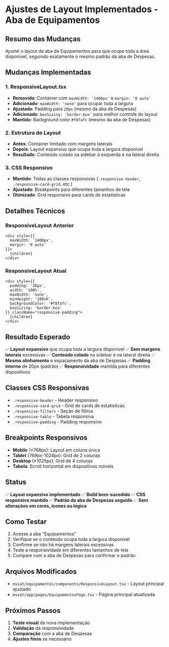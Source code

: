 # Ajustes de Layout Implementados - Aba de Equipamentos

## Resumo das Mudanças

Ajustei o layout da aba de Equipamentos para que ocupe toda a área disponível, seguindo exatamente o mesmo padrão da aba de Despesas.

## Mudanças Implementadas

### 1. ResponsiveLayout.tsx
- **Removido**: Container com `maxWidth: '1400px'` e `margin: '0 auto'`
- **Adicionado**: `maxWidth: 'none'` para ocupar toda a largura
- **Ajustado**: Padding para `20px` (mesmo da aba de Despesas)
- **Adicionado**: `boxSizing: 'border-box'` para melhor controle do layout
- **Mantido**: Background color `#f8fafc` (mesmo da aba de Despesas)

### 2. Estrutura do Layout
- **Antes**: Container limitado com margens laterais
- **Depois**: Layout expansivo que ocupa toda a largura disponível
- **Resultado**: Conteúdo colado na sidebar à esquerda e na lateral direita

### 3. CSS Responsivo
- **Mantido**: Todas as classes responsivas (`.responsive-header`, `.responsive-card-grid`, etc.)
- **Ajustado**: Breakpoints para diferentes tamanhos de tela
- **Otimizado**: Grid responsivo para cards de estatísticas

## Detalhes Técnicos

### ResponsiveLayout Anterior
```tsx
<div style={{
  maxWidth: '1400px',
  margin: '0 auto'
}}>
  {children}
</div>
```

### ResponsiveLayout Atual
```tsx
<div style={{
  padding: '20px',
  width: '100%',
  maxWidth: 'none',
  minHeight: '100vh',
  backgroundColor: '#f8fafc',
  boxSizing: 'border-box'
}} className="responsive-padding">
  {children}
</div>
```

## Resultado Esperado

✅ **Layout expansivo** que ocupa toda a largura disponível
✅ **Sem margens laterais** excessivas
✅ **Conteúdo colado** na sidebar e na lateral direita
✅ **Mesmo alinhamento** e espaçamento da aba de Despesas
✅ **Padding interno** de 20px (padrão)
✅ **Responsividade** mantida para diferentes dispositivos

## Classes CSS Responsivas

- `.responsive-header` - Header responsivo
- `.responsive-card-grid` - Grid de cards de estatísticas
- `.responsive-filters` - Seção de filtros
- `.responsive-table` - Tabela responsiva
- `.responsive-padding` - Padding responsivo

## Breakpoints Responsivos

- **Mobile** (≤768px): Layout em coluna única
- **Tablet** (769px-1024px): Grid de 2 colunas
- **Desktop** (≥1025px): Grid de 4 colunas
- **Tabela**: Scroll horizontal em dispositivos móveis

## Status

✅ **Layout expansivo implementado**
✅ **Build bem-sucedido**
✅ **CSS responsivo mantido**
✅ **Padrão da aba de Despesas seguido**
✅ **Sem alterações em cores, ícones ou lógica**

## Como Testar

1. Acesse a aba "Equipamentos"
2. Verifique se o conteúdo ocupa toda a largura disponível
3. Confirme se não há margens laterais excessivas
4. Teste a responsividade em diferentes tamanhos de tela
5. Compare com a aba de Despesas para confirmar o padrão

## Arquivos Modificados

- `mvsat/equipamentos/components/ResponsiveLayout.tsx` - Layout principal ajustado
- `mvsat/app/pages/EquipamentosPage.tsx` - Página principal atualizada

## Próximos Passos

1. **Teste visual** da nova implementação
2. **Validação** da responsividade
3. **Comparação** com a aba de Despesas
4. **Ajustes finos** se necessário

